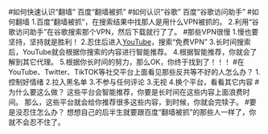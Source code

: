 #如何快速认识“翻墙”
百度“翻墙被抓”
#如何认识“谷歌”
百度“谷歌访问助手”
#如何翻墙
1.百度“翻墙被抓”，在搜索结果中找那人是用什么VPN被抓的。
2.利用“谷歌访问助手”在谷歌搜索那个VPN，然后下载就行了了。
#那些VPN很慢
1.慢也要坚持，坚持就是胜利！
2.忍住后进入[YouTube](youtube.com)，搜索“免费VPN”
3.长时间搜索后，YouTube就会根据你搜索的内容进行智能推荐。
4.根据智能推荐，你就会了解到其它代理。
5.根据你长时间的努力，那么OK，你终于找到了！！！
#在YouTube、Twitter、TikTOK等社交平台上面看见那些反共等不好的人怎么办？
1.控制好情绪
2.拉入黑名单
3.不参与任何评论
3.无视
4.换个平台，看看其它内容
#为什么要这么做？
这些平台会智能推荐，你要是长时间在这些内容上面浪费时间。
那么，这些平台就会给你推荐很多这些内容，到时候，你就会完犊子。
#要是没忍住怎么办？
想想自己的后半生就要跟百度“翻墙被抓”的那些人一样了，你就不会忍不住了。

